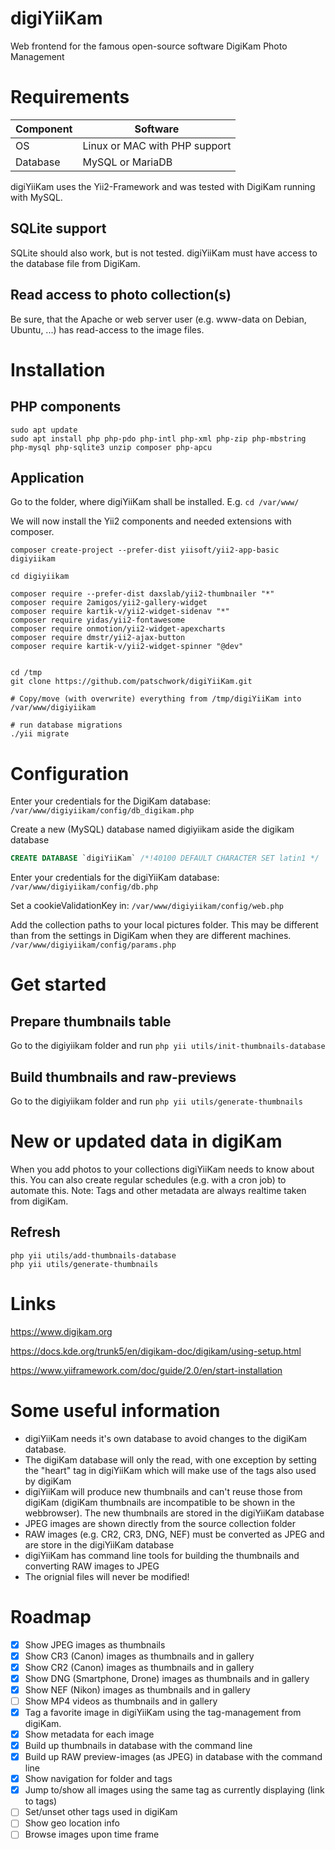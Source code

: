 # digiYiiKam
Web frontend for the famous open-source software DigiKam Photo Management

# Requirements
| Component    | Software    |
| --- | --- |
| OS  | Linux or MAC with PHP support |
| Database | MySQL or MariaDB |

digiYiiKam uses the Yii2-Framework and was tested with DigiKam running with MySQL. 

## SQLite support 
SQLite should also work, but is not tested. digiYiiKam must have access to the database file from DigiKam.

## Read access to photo collection(s)
Be sure, that the Apache or web server user (e.g. www-data on Debian, Ubuntu, ...) has read-access to the image files.

# Installation

## PHP components

```
sudo apt update
sudo apt install php php-pdo php-intl php-xml php-zip php-mbstring php-mysql php-sqlite3 unzip composer php-apcu
```

## Application
Go to the folder, where digiYiiKam shall be installed. E.g. `cd /var/www/`

We will now install the Yii2 components and needed extensions with composer.

```
composer create-project --prefer-dist yiisoft/yii2-app-basic digiyiikam

cd digiyiikam

composer require --prefer-dist daxslab/yii2-thumbnailer "*"
composer require 2amigos/yii2-gallery-widget
composer require kartik-v/yii2-widget-sidenav "*"
composer require yidas/yii2-fontawesome
composer require onmotion/yii2-widget-apexcharts
composer require dmstr/yii2-ajax-button
composer require kartik-v/yii2-widget-spinner "@dev"


cd /tmp
git clone https://github.com/patschwork/digiYiiKam.git

# Copy/move (with overwrite) everything from /tmp/digiYiiKam into /var/www/digiyiikam

# run database migrations
./yii migrate
```

# Configuration
Enter your credentials for the DigiKam database: `/var/www/digiyiikam/config/db_digikam.php`

Create a new (MySQL) database named digiyiikam aside the digikam database

```sql
CREATE DATABASE `digiYiiKam` /*!40100 DEFAULT CHARACTER SET latin1 */
```

Enter your credentials for the digiYiiKam database: `/var/www/digiyiikam/config/db.php`

Set a cookieValidationKey in: `/var/www/digiyiikam/config/web.php`

Add the collection paths to your local pictures folder. This may be different than from the settings in DigiKam when they are different machines. 
`/var/www/digiyiikam/config/params.php`

# Get started
## Prepare thumbnails table
Go to the digiyiikam folder and run `php yii utils/init-thumbnails-database`

## Build thumbnails and raw-previews
Go to the digiyiikam folder and run `php yii utils/generate-thumbnails`

# New or updated data in digiKam
When you add photos to your collections digiYiiKam needs to know about this. 
You can also create regular schedules (e.g. with a cron job) to automate this. 
Note: Tags and other metadata are always realtime taken from digiKam. 

## Refresh
```
php yii utils/add-thumbnails-database
php yii utils/generate-thumbnails
```


# Links
https://www.digikam.org

https://docs.kde.org/trunk5/en/digikam-doc/digikam/using-setup.html

https://www.yiiframework.com/doc/guide/2.0/en/start-installation

# Some useful information
- digiYiiKam needs it's own database to avoid changes to the digiKam database.
- The digiKam database will only the read, with one exception by setting the "heart" tag in digiYiiKam which will make use of the tags also used by digiKam
- digiYiiKam will produce new thumbnails and can't reuse those from digiKam (digiKam thumbnails are incompatible to be shown in the webbrowser). The new thumbnails are stored in the digiYiiKam database
- JPEG images are shown directly from the source collection folder
- RAW images (e.g. CR2, CR3, DNG, NEF) must be converted as JPEG and are store in the digiYiiKam database
- digiYiiKam has command line tools for building the thumbnails and converting RAW images to JPEG
- The orignial files will never be modified!

# Roadmap
- [x] Show JPEG images as thumbnails
- [x] Show CR3 (Canon) images as thumbnails and in gallery
- [x] Show CR2 (Canon) images as thumbnails and in gallery
- [x] Show DNG (Smartphone, Drone) images as thumbnails and in gallery
- [x] Show NEF (Nikon) images as thumbnails and in gallery
- [ ] Show MP4 videos as thumbnails and in gallery
- [x] Tag a favorite image in digiYiiKam using the tag-management from digiKam.
- [x] Show metadata for each image
- [x] Build up thumbnails in database with the command line
- [x] Build up RAW preview-images (as JPEG) in database with the command line
- [x] Show navigation for folder and tags
- [x] Jump to/show all images using the same tag as currently displaying (link to tags)
- [ ] Set/unset other tags used in digiKam
- [ ] Show geo location info
- [ ] Browse images upon time frame
